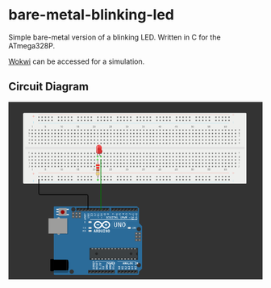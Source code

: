 # bare-metal-blinking-led
Simple bare-metal version of a blinking LED. Written in C for the ATmega328P.

[Wokwi](https://wokwi.com/projects/352776710135067649) can be accessed for a simulation.

## Circuit Diagram
![Arduino Uno](imgs/blinking-led-arduino.png "Circuit Diagram")
